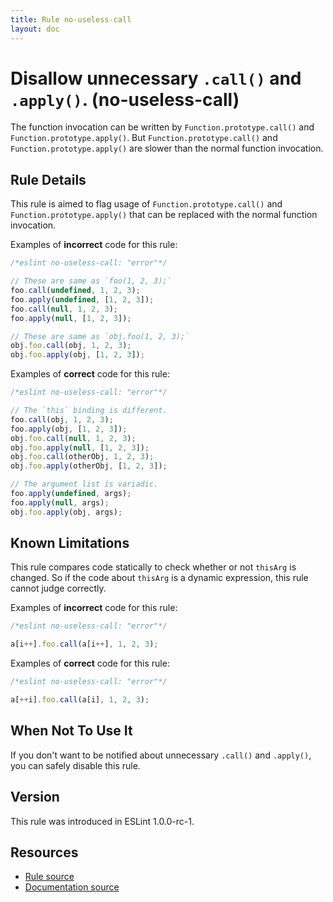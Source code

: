 ```yaml
---
title: Rule no-useless-call
layout: doc
---
```

<!-- Note: No pull requests accepted for this file. See README.md in the root directory for details. -->

# Disallow unnecessary `.call()` and `.apply()`. (no-useless-call)

The function invocation can be written by `Function.prototype.call()` and `Function.prototype.apply()`.
But `Function.prototype.call()` and `Function.prototype.apply()` are slower than the normal function invocation.

## Rule Details

This rule is aimed to flag usage of `Function.prototype.call()` and `Function.prototype.apply()` that can be replaced with the normal function invocation.

Examples of **incorrect** code for this rule:

```js
/*eslint no-useless-call: "error"*/

// These are same as `foo(1, 2, 3);`
foo.call(undefined, 1, 2, 3);
foo.apply(undefined, [1, 2, 3]);
foo.call(null, 1, 2, 3);
foo.apply(null, [1, 2, 3]);

// These are same as `obj.foo(1, 2, 3);`
obj.foo.call(obj, 1, 2, 3);
obj.foo.apply(obj, [1, 2, 3]);
```

Examples of **correct** code for this rule:

```js
/*eslint no-useless-call: "error"*/

// The `this` binding is different.
foo.call(obj, 1, 2, 3);
foo.apply(obj, [1, 2, 3]);
obj.foo.call(null, 1, 2, 3);
obj.foo.apply(null, [1, 2, 3]);
obj.foo.call(otherObj, 1, 2, 3);
obj.foo.apply(otherObj, [1, 2, 3]);

// The argument list is variadic.
foo.apply(undefined, args);
foo.apply(null, args);
obj.foo.apply(obj, args);
```

## Known Limitations

This rule compares code statically to check whether or not `thisArg` is changed.
So if the code about `thisArg` is a dynamic expression, this rule cannot judge correctly.

Examples of **incorrect** code for this rule:

```js
/*eslint no-useless-call: "error"*/

a[i++].foo.call(a[i++], 1, 2, 3);
```

Examples of **correct** code for this rule:

```js
/*eslint no-useless-call: "error"*/

a[++i].foo.call(a[i], 1, 2, 3);
```

## When Not To Use It

If you don't want to be notified about unnecessary `.call()` and `.apply()`, you can safely disable this rule.

## Version

This rule was introduced in ESLint 1.0.0-rc-1.

## Resources

* [Rule source](https://github.com/eslint/eslint/tree/master/lib/rules/no-useless-call.js)
* [Documentation source](https://github.com/eslint/eslint/tree/master/docs/rules/no-useless-call.md)
